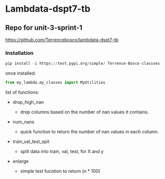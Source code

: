 # Lambdata-dspt7-tb

## Repo for unit-3-sprint-1
https://github.com/Terrencebosco/lambdata-dspt7-tb

### Installation

```python
pip install -i https://test.pypi.org/simple/ Terrence-Bosco-classses
```

once installed:
```python
from my_lambda.my_classes import MyUtilities
```

list of functions:
- drop_high_nan
    - drop columns based on the number of nan values it contains. 

- num_nans
    - quick function to return the number of nan values in each column.

- train_val_test_spit
    - split data into train, val, test, for X and y

- enlarge 
    - simple test fucntion to return (n * 100)
